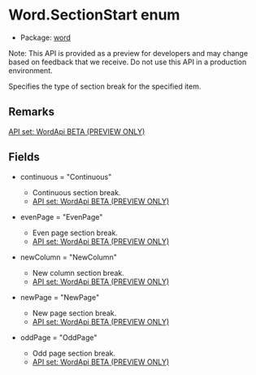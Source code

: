 # Word.SectionStart enum

- Package: [word](/en-us/javascript/api/word)

Note: This API is provided as a preview for developers and may change based on feedback that we receive. Do not use this API in a production environment.

Specifies the type of section break for the specified item.

## Remarks

[API set: WordApi BETA (PREVIEW ONLY)](/en-us/javascript/api/requirement-sets/word/word-api-requirement-sets)

## Fields

- continuous = "Continuous"
  - Continuous section break.
  - [API set: WordApi BETA (PREVIEW ONLY)](/en-us/javascript/api/requirement-sets/word/word-api-requirement-sets)

- evenPage = "EvenPage"
  - Even page section break.
  - [API set: WordApi BETA (PREVIEW ONLY)](/en-us/javascript/api/requirement-sets/word/word-api-requirement-sets)

- newColumn = "NewColumn"
  - New column section break.
  - [API set: WordApi BETA (PREVIEW ONLY)](/en-us/javascript/api/requirement-sets/word/word-api-requirement-sets)

- newPage = "NewPage"
  - New page section break.
  - [API set: WordApi BETA (PREVIEW ONLY)](/en-us/javascript/api/requirement-sets/word/word-api-requirement-sets)

- oddPage = "OddPage"
  - Odd page section break.
  - [API set: WordApi BETA (PREVIEW ONLY)](/en-us/javascript/api/requirement-sets/word/word-api-requirement-sets)